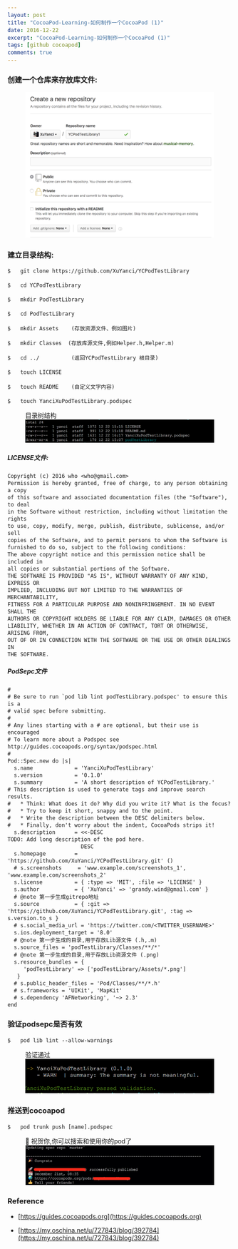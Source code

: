 ```yaml
---
layout: post
title: "CocoaPod-Learning-如何制作一个CocoaPod (1)"
date: 2016-12-22
excerpt: "CocoaPod-Learning-如何制作一个CocoaPod (1)"
tags: [github cocoapod]
comments: true
---
```


 
### 创建一个仓库来存放库文件:
<figure class="">
    <img src="/assets/img/2016-12-21-how_to_make_an_cocoapod/1.png">
</figure>


### 建立目录结构:

	$ 	git clone https://github.com/XuYanci/YCPodTestLibrary 
	
	$	cd YCPodTestLibrary

	$	mkdir PodTestLibrary

	$	cd PodTestLibrary

	$	mkdir Assets	(存放资源文件、例如图片)

	$	mkdir Classes  (存放库源文件,例如Helper.h,Helper.m)

	$	cd ../  		(返回YCPodTestLibrary 根目录)

	$	touch LICENSE 

	$	touch README	(自定义文字内容)

	$	touch YanciXuPodTestLibrary.podspec

<figure class="">
	<figcaption>目录树结构</figcaption>
    <img src="/assets/img/2016-12-21-how_to_make_an_cocoapod/3.png">
</figure>


##### LICENSE文件:
 
	Copyright (c) 2016 who <who@gmail.com>
	Permission is hereby granted, free of charge, to any person obtaining a copy
	of this software and associated documentation files (the "Software"), to deal
	in the Software without restriction, including without limitation the rights
	to use, copy, modify, merge, publish, distribute, sublicense, and/or sell
	copies of the Software, and to permit persons to whom the Software is
	furnished to do so, subject to the following conditions:
	The above copyright notice and this permission notice shall be included in
	all copies or substantial portions of the Software.
	THE SOFTWARE IS PROVIDED "AS IS", WITHOUT WARRANTY OF ANY KIND, EXPRESS OR
	IMPLIED, INCLUDING BUT NOT LIMITED TO THE WARRANTIES OF MERCHANTABILITY,
	FITNESS FOR A PARTICULAR PURPOSE AND NONINFRINGEMENT. IN NO EVENT SHALL THE
	AUTHORS OR COPYRIGHT HOLDERS BE LIABLE FOR ANY CLAIM, DAMAGES OR OTHER
	LIABILITY, WHETHER IN AN ACTION OF CONTRACT, TORT OR OTHERWISE, ARISING FROM,
	OUT OF OR IN CONNECTION WITH THE SOFTWARE OR THE USE OR OTHER DEALINGS IN
	THE SOFTWARE.

##### PodSepc文件  
	#
	# Be sure to run `pod lib lint podTestLibrary.podspec' to ensure this is a
	# valid spec before submitting.
	#
	# Any lines starting with a # are optional, but their use is encouraged
	# To learn more about a Podspec see http://guides.cocoapods.org/syntax/podspec.html
	#
	Pod::Spec.new do |s|
	  s.name             = 'YanciXuPodTestLibrary' 
	  s.version          = '0.1.0'
	  s.summary          = 'A short description of YCPodTestLibrary.'
	# This description is used to generate tags and improve search results.
	#   * Think: What does it do? Why did you write it? What is the focus?
	#   * Try to keep it short, snappy and to the point.
	#   * Write the description between the DESC delimiters below.
	#   * Finally, don't worry about the indent, CocoaPods strips it!
	  s.description      = <<-DESC
	TODO: Add long description of the pod here.
	                       DESC
	  s.homepage         = 'https://github.com/XuYanci/YCPodTestLibrary.git' ()
	  # s.screenshots     = 'www.example.com/screenshots_1', 'www.example.com/screenshots_2'
	  s.license          = { :type => 'MIT', :file => 'LICENSE' }
	  s.author           = { 'XuYanci' => 'grandy.wind@gmail.com' }
	  # @note 第一步生成gitrepo地址
	  s.source           = { :git => 'https://github.com/XuYanci/YCPodTestLibrary.git', :tag => s.version.to_s }
	  # s.social_media_url = 'https://twitter.com/<TWITTER_USERNAME>'
	  s.ios.deployment_target = '8.0'
	  # @note 第一步生成的目录,用于存放Lib源文件 (.h,.m)
	  s.source_files = 'podTestLibrary/Classes/**/*'
	  # @note 第一步生成的目录,用于存放Lib资源文件 (.png)
	  s.resource_bundles = {
	     'podTestLibrary' => ['podTestLibrary/Assets/*.png']
	   }
	  # s.public_header_files = 'Pod/Classes/**/*.h'
	  # s.frameworks = 'UIKit', 'MapKit'
	  # s.dependency 'AFNetworking', '~> 2.3'
	end


### 验证podsepc是否有效
 
	$	pod lib lint --allow-warnings  
	
 <figure class="">
 	<figcaption>验证通过</figcaption>
    <img src="/assets/img/2016-12-21-how_to_make_an_cocoapod/4.png">
</figure>

### 推送到cocoapod 
 
	$ 	pod trunk push [name].podspec 
 
<figure class="">
	<figcaption>🚀 祝贺你,你可以搜索和使用你的pod了</figcaption>
    <img src="/assets/img/2016-12-21-how_to_make_an_cocoapod/2.png">
</figure>

### Reference ###
* [https://guides.cocoapods.org](https://guides.cocoapods.org)

* [https://my.oschina.net/u/727843/blog/392784](https://my.oschina.net/u/727843/blog/392784)